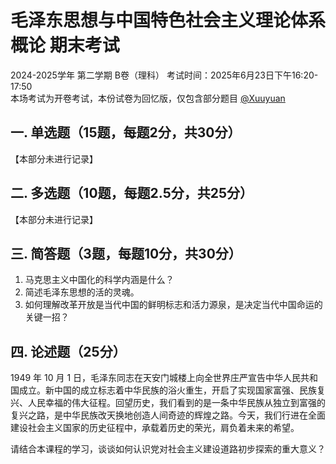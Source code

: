 # 毛泽东思想与中国特色社会主义理论体系概论 期末考试

2024-2025学年 第二学期 B卷（理科）
考试时间：2025年6月23日下午16:20-17:50  
本场考试为开卷考试，本份试卷为回忆版，仅包含部分题目 [@Xuuyuan](https://github.com/Xuuyuan)

## 一. 单选题（15题，每题2分，共30分）

【本部分未进行记录】

## 二. 多选题（10题，每题2.5分，共25分）

【本部分未进行记录】

## 三. 简答题（3题，每题10分，共30分）

1. 马克思主义中国化的科学内涵是什么？
2. 简述毛泽东思想的活的灵魂。
3. 如何理解改革开放是当代中国的鲜明标志和活力源泉，是决定当代中国命运的关键一招？

## 四. 论述题（25分）

1949 年 10 月 1 日，毛泽东同志在天安门城楼上向全世界庄严宣告中华人民共和国成立。新中国的成立标志着中华民族的浴火重生，开启了实现国家富强、民族复兴、人民幸福的伟大征程。回望历史，我们看到的是一条中华民族从独立到富强的复兴之路，是中华民族改天换地创造人间奇迹的辉煌之路。今天，我们行进在全面建设社会主义国家的历史征程中，承载着历史的荣光，肩负着未来的希望。

请结合本课程的学习，谈谈如何认识党对社会主义建设道路初步探索的重大意义？